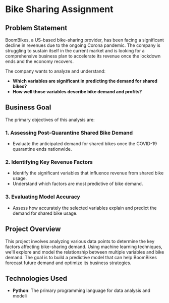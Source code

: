 # Bike Sharing Assignment

## Problem Statement

BoomBikes, a US-based bike-sharing provider, has been facing a significant decline in revenues due to the ongoing Corona pandemic. The company is struggling to sustain itself in the current market and is looking for a comprehensive business plan to accelerate its revenue once the lockdown ends and the economy recovers.

The company wants to analyze and understand:

- **Which variables are significant in predicting the demand for shared bikes?**
- **How well those variables describe bike demand and profits?**

## Business Goal

The primary objectives of this analysis are:

### 1. **Assessing Post-Quarantine Shared Bike Demand**
   - Evaluate the anticipated demand for shared bikes once the COVID-19 quarantine ends nationwide.

### 2. **Identifying Key Revenue Factors**
   - Identify the significant variables that influence revenue from shared bike usage.
   - Understand which factors are most predictive of bike demand.

### 3. **Evaluating Model Accuracy**
   - Assess how accurately the selected variables explain and predict the demand for shared bike usage.
   
## Project Overview

This project involves analyzing various data points to determine the key factors affecting bike-sharing demand. Using machine learning techniques, we'll explore and model the relationship between multiple variables and bike demand. The goal is to build a predictive model that can help BoomBikes forecast future demand and optimize its business strategies.

## Technologies Used

- **Python**: The primary programming language for data analysis and modeli
